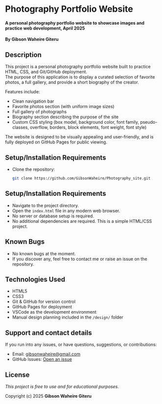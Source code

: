 # Photography Portfolio Website
#### A personal photography portfolio website to showcase images and practice web development, April 2025
#### By **Gibson Waheire Giteru**

## Description

This project is a personal photography portfolio website built to practice HTML, CSS, and Git/GitHub deployment.  
The purpose of this application is to display a curated selection of favorite photos, a full gallery, and provide a short biography of the creator.

Features include:
- Clean navigation bar
- Favorite photos section (with uniform image sizes)
- Full gallery of photographs
- Biography section describing the purpose of the site
- Custom CSS styling (box model, background color, font family, pseudo-classes, overflow, borders, block elements, font weight, font style)

The website is designed to be visually appealing and user-friendly, and is fully deployed on GitHub Pages for public viewing.

## Setup/Installation Requirements

* Clone the repository:
  ```bash
  git clone https://github.com/GibsonWaheire/Photography_site.git

## Setup/Installation Requirements

* Navigate to the project directory.
* Open the `index.html` file in any modern web browser.
* No server or database setup is required.
* No additional dependencies are required. This is a simple HTML/CSS project.

## Known Bugs

* No known bugs at the moment.
* If you discover any, feel free to contact me or raise an issue on the repository.

## Technologies Used

* HTML5
* CSS3
* Git & GitHub for version control
* GitHub Pages for deployment
* VSCode as the development environment
* Manual design planning included in the `/design/` folder

## Support and contact details

If you run into any issues, or have questions, suggestions, or contributions:

* Email: gibsonwaheire@gmail.com
* GitHub Issues: [Open an issue](https://github.com/GibsonWaheire/Photography_site/issues)

## License

*This project is free to use and for educational purposes.*

Copyright (c) 2025 **Gibson Waheire Giteru**
